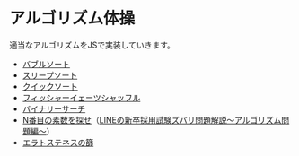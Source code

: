 # アルゴリズム体操

適当なアルゴリズムをJSで実装していきます。

- [バブルソート](https://hikiroom.github.io/algorithm-exersise/bubble-sort.html)
- [スリープソート](https://hikiroom.github.io/algorithm-exersise/sleep-sort.html)
- [クイックソート](https://hikiroom.github.io/algorithm-exersise/quick-sort.html)
- [フィッシャーイェーツシャッフル](https://hikiroom.github.io/algorithm-exersise/fisher-yates-shuffle.html)
- [バイナリーサーチ](https://hikiroom.github.io/algorithm-exersise/binary-search.html)
- [N番目の素数を探せ](https://hikiroom.github.io/algorithm-exersise/search-primer-number.html)（[LINEの新卒採用試験ズバリ問題解説～アルゴリズム問題編～](https://engineering.linecorp.com/ja/blog/algorithm-description-for-coding-tests/)）
- [エラトステネスの篩](https://hikiroom.github.io/algorithm-exersise/eratosthenes.html)